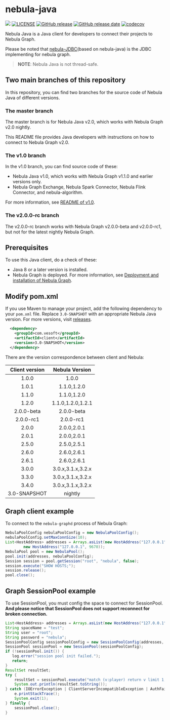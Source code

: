 # nebula-java

![](https://img.shields.io/badge/language-java-orange.svg)
[![LICENSE](https://img.shields.io/github/license/vesoft-inc/nebula-java.svg)](https://github.com/vesoft-inc/nebula-java/blob/master/LICENSE)
[![GitHub release](https://img.shields.io/github/tag/vesoft-inc/nebula-java.svg?label=release)](https://github.com/vesoft-inc/nebula-java/releases)
[![GitHub release date](https://img.shields.io/github/release-date/vesoft-inc/nebula-java.svg)](https://github.com/vesoft-inc/nebula-java/releases)
[![codecov](https://codecov.io/gh/vesoft-inc/nebula-java/branch/master/graph/badge.svg?token=WQVAG6VMMQ)](https://codecov.io/gh/vesoft-inc/nebula-java)

Nebula Java is a Java client for developers to connect their projects to Nebula Graph.

Please be noted that [nebula-JDBC](https://github.com/vesoft-inc/nebula-jdbc)(based on nebula-java) is the JDBC implementing for nebula graph.

> **NOTE**: Nebula Java is not thread-safe.

## Two main branches of this repository

In this repository, you can find two branches for the source code of Nebula Java of different versions.

### The master branch

The master branch is for Nebula Java v2.0, which works with Nebula Graph v2.0 nightly.

This README file provides Java developers with instructions on how to connect to Nebula Graph v2.0.

### The v1.0 branch

In the v1.0 branch, you can find source code of these:

- Nebula Java v1.0, which works with Nebula Graph v1.1.0 and earlier versions only.
- Nebula Graph Exchange, Nebula Spark Connector, Nebula Flink Connector, and nebula-algorithm.

For more information, see [README of v1.0](https://github.com/vesoft-inc/nebula-java/blob/v1.0/README.md).

### The v2.0.0-rc branch

The v2.0.0-rc branch works with Nebula Graph v2.0.0-beta and v2.0.0-rc1, but not for the latest nightly Nebula Graph.

## Prerequisites

To use this Java client, do a check of  these:

- Java 8 or a later version is installed.
- Nebula Graph is deployed. For more information, see [Deployment and installation of Nebula Graph](https://docs.nebula-graph.io/master/4.deployment-and-installation/1.resource-preparations/ "Click to go to Nebula Graph website").

## Modify pom.xml

If you use Maven to manage your project, add the following dependency to your `pom.xml` file. 
Replace `3.0-SNAPSHOT` with an appropriate Nebula Java version. 
For more versions, visit [releases](https://github.com/vesoft-inc/nebula-java/releases).

```xml
  <dependency>
    <groupId>com.vesoft</groupId>
    <artifactId>client</artifactId>
    <version>3.0-SNAPSHOT</version>
  </dependency>
```
There are the version correspondence between client and Nebula:

| Client version | Nebula Version |
|:--------------:|:-------------------:|
|     1.0.0      |       1.0.0         |
|     1.0.1      |     1.1.0,1.2.0     |
|     1.1.0      |     1.1.0,1.2.0     |
|     1.2.0      | 1.1.0,1.2.0,1.2.1   |
|    2.0.0-beta  |      2.0.0-beta     |
|    2.0.0-rc1   |       2.0.0-rc1     |
|    2.0.0       |    2.0.0,2.0.1      |
|    2.0.1       |    2.0.0,2.0.1      |
|    2.5.0       |    2.5.0,2.5.1      |
|    2.6.0       |    2.6.0,2.6.1      |
|    2.6.1       |    2.6.0,2.6.1      |
|    3.0.0       | 3.0.x,3.1.x,3.2.x   |
|    3.3.0       | 3.0.x,3.1.x,3.2.x   |
|    3.4.0       | 3.0.x,3.1.x,3.2.x   |
|  3.0-SNAPSHOT  |       nightly       |

## Graph client example

To connect to the `nebula-graphd` process of Nebula Graph:

```java
NebulaPoolConfig nebulaPoolConfig = new NebulaPoolConfig();
nebulaPoolConfig.setMaxConnSize(10);
List<HostAddress> addresses = Arrays.asList(new HostAddress("127.0.0.1", 9669),
        new HostAddress("127.0.0.1", 9670));
NebulaPool pool = new NebulaPool();
pool.init(addresses, nebulaPoolConfig);
Session session = pool.getSession("root", "nebula", false);
session.execute("SHOW HOSTS;");
session.release();
pool.close();
```

## Graph SessionPool example
To use SessionPool, you must config the space to connect for SessionPool. **And please notice that SessionPool
does not support reconnect for broken connection.**
```java
List<HostAddress> addresses = Arrays.asList(new HostAddress("127.0.0.1", 9669));
String spaceName = "test";
String user = "root";
String password = "nebula";
SessionPoolConfig sessionPoolConfig = new SessionPoolConfig(addresses, spaceName, user, password);
SessionPool sessionPool = new SessionPool(sessionPoolConfig);
if (!sessionPool.init()) {
   log.error("session pool init failed.");
   return;
}
ResultSet resultSet;
try {
    resultSet = sessionPool.execute("match (v:player) return v limit 1;");
    System.out.println(resultSet.toString());
} catch (IOErrorException | ClientServerIncompatibleException | AuthFailedException | BindSpaceFailedException e) {
    e.printStackTrace();
    System.exit(1);
} finally {
    sessionPool.close();
}





```
